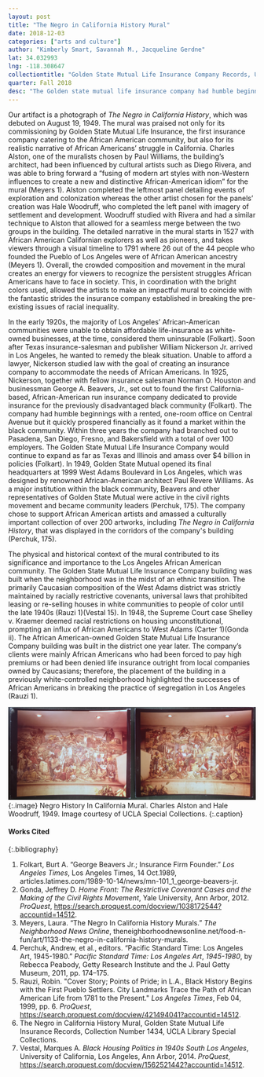 ```yaml
---
layout: post
title: "The Negro in California History Mural"
date: 2018-12-03
categories: ["arts and culture"]
author: "Kimberly Smart, Savannah M., Jacqueline Gerdne"
lat: 34.032993
lng: -118.308647
collectiontitle: "Golden State Mutual Life Insurance Company Records, UCLA Library Special Collections"
quarter: Fall 2018
desc: "The Golden state mutual life insurance company had humble beginnings with a rented, one-room office on Central Avenue but it quickly prospered financially as it found a market within the black community and opened up their headquarters on West Adams Blvd in a previously Caucasian-dominated neighborhood."
---
```


Our artifact is a photograph of _The Negro in California History_, which was debuted on August 19, 1949. The mural was praised not only for its commissioning by Golden State Mutual Life Insurance, the first insurance company catering to the African American community, but also for its realistic narrative of African Americans’ struggle in California. Charles Alston, one of the muralists chosen by Paul Williams, the building’s architect, had been influenced by cultural artists such as Diego Rivera, and was able to bring forward a “fusing of modern art styles with non-Western influences to create a new and distinctive African-American idiom” for the mural (Meyers 1). Alston completed the leftmost panel detailing events of exploration and colonization whereas the other artist chosen for the panels’ creation was Hale Woodruff, who completed the left panel with imagery of settlement and development. Woodruff studied with Rivera and had a similar technique to Alston that allowed for a seamless merge between the two groups in the building. The detailed narrative in the mural starts in 1527 with African American Californian explorers as well as pioneers, and takes viewers through a visual timeline to 1791 where 26 out of the 44 people who founded the Pueblo of Los Angeles were of African American ancestry (Meyers 1). Overall, the crowded composition and movement in the mural creates an energy for viewers to recognize the persistent struggles African Americans have to face in society. This, in coordination with the bright colors used, allowed the artists to make an impactful mural to coincide with the fantastic strides the insurance company established in breaking the pre-existing issues of racial inequality. 

In the early 1920s, the majority of Los Angeles’ African-American communities were unable to obtain affordable life-insurance as white-owned businesses, at the time, considered them uninsurable (Folkart). Soon after Texas insurance-salesman and publisher William Nickerson Jr. arrived in Los Angeles, he wanted to remedy the bleak situation. Unable to afford a lawyer, Nickerson studied law with the goal of creating an insurance company to accommodate the needs of African Americans. In 1925, Nickerson, together with fellow insurance salesman Norman O. Houston and businessman George A. Beavers, Jr., set out to found the first California-based, African-American run insurance company dedicated to provide insurance for the previously disadvantaged black community (Folkart). The company had humble beginnings with a rented, one-room office on Central Avenue but it quickly prospered financially as it found a market within the black community. Within three years the company had branched out to Pasadena, San Diego, Fresno, and Bakersfield with a total of over 100 employers. The Golden State Mutual Life Insurance Company would continue to expand as far as Texas and Illinois and amass over $4 billion in policies (Folkart). In 1949, Golden State Mutual opened its final headquarters at 1999 West Adams Boulevard in Los Angeles, which was designed by renowned African-American architect Paul Revere Williams. As a major institution within the black community, Beavers and other representatives of Golden State Mutual were active in the civil rights movement and became community leaders (Perchuk, 175). The company chose to support African American artists and amassed a culturally important collection of over 200 artworks, including _The Negro in California History_, that was displayed in the corridors of the company's building (Perchuk, 175).

The physical and historical context of the mural contributed to its significance and importance to the Los Angeles African American community. The Golden State Mutual Life Insurance Company building was built when the neighborhood was in the midst of an ethnic transition. The primarily Caucasian composition of the West Adams district was strictly maintained by racially restrictive covenants, universal laws that prohibited leasing or re-selling houses in white communities to people of color until the late 1940s (Rauzi 1)(Vestal 15). In 1948, the Supreme Court case Shelley v. Kraemer deemed racial restrictions on housing unconstitutional, prompting an influx of African Americans to West Adams (Carter 1)(Gonda ii). The African American-owned Golden State Mutual Life Insurance Company building was built in the district one year later. The company’s clients were mainly African Americans who had been forced to pay high premiums or had been denied life insurance outright from local companies owned by Caucasians; therefore, the placement of the building in a previously white-controlled neighborhood highlighted the successes of African Americans in breaking the practice of segregation in Los Angeles (Rauzi 1). 
 
![An indoor mural depicting African American history in California from the Gold Rush to 1949.](images/Mural1.jpg)
{:.image}
Negro History In California Mural. Charles Alston and Hale Woodruff, 1949. Image courtesy of UCLA Special Collections.
{:.caption}

#### Works Cited

{:.bibliography}
1. Folkart, Burt A. “George Beavers Jr.; Insurance Firm Founder.” _Los Angeles Times_, Los Angeles Times, 14 Oct.1989, articles.latimes.com/1989-10-14/news/mn-101_1_george-beavers-jr.
2. Gonda, Jeffrey D. _Home Front: The Restrictive Covenant Cases and the Making of the Civil Rights Movement_, Yale University, Ann Arbor, 2012. _ProQuest_, https://search.proquest.com/docview/1038172544?accountid=14512. 
3. Meyers, Laura. “The Negro In California History Murals.” _The Neighborhood News Online_, theneighborhoodnewsonline.net/food-n-fun/art/1133-the-negro-in-california-history-murals. 
4. Perchuk, Andrew, et al., editors. “Pacific Standard Time: Los Angeles Art, 1945-1980.” _Pacific Standard Time: Los Angeles Art_, _1945-1980_, by Rebecca Peabody, Getty Research Institute and the J. Paul Getty Museum, 2011, pp. 174–175.
5. Rauzi, Robin. "Cover Story; Points of Pride; in L.A., Black History Begins with the First Pueblo Settlers. City Landmarks Trace the Path of African American Life from 1781 to the Present." _Los Angeles Times_, Feb 04, 1999, pp. 6. _ProQuest_, https://search.proquest.com/docview/421494041?accountid=14512. 
6. The Negro in California History Mural, Golden State Mutual Life Insurance Records, Collection Number 1434, UCLA Library Special Collections.
7. Vestal, Marques A. _Black Housing Politics in 1940s South Los Angeles_, University of California, Los Angeles, Ann Arbor, 2014. _ProQuest_, https://search.proquest.com/docview/1562521442?accountid=14512. 
